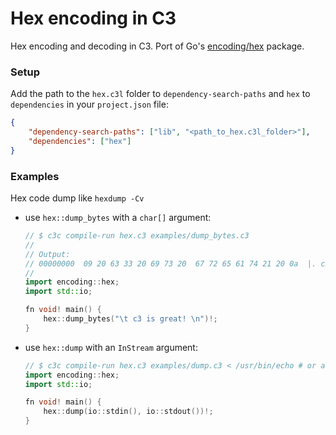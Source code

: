 # Hex encoding in C3

Hex encoding and decoding in C3. Port of Go's
[encoding/hex](https://pkg.go.dev/encoding/hexp) package.

### Setup

Add the path to the `hex.c3l` folder to `dependency-search-paths` and
`hex` to `dependencies` in your `project.json` file:

```json
{
    "dependency-search-paths": ["lib", "<path_to_hex.c3l_folder>"],
    "dependencies": ["hex"]
}
```

### Examples

Hex code dump like `hexdump -Cv`

-   use `hex::dump_bytes` with a `char[]` argument:

    ```cpp
    // $ c3c compile-run hex.c3 examples/dump_bytes.c3
    //
    // Output:
    // 00000000  09 20 63 33 20 69 73 20  67 72 65 61 74 21 20 0a  |. c3 is great! .|
    //
    import encoding::hex;
    import std::io;

    fn void! main() {
        hex::dump_bytes("\t c3 is great! \n")!;
    }
    ```

-   use `hex::dump` with an `InStream` argument:

    ```cpp
    // $ c3c compile-run hex.c3 examples/dump.c3 < /usr/bin/echo # or any other binary
    import encoding::hex;
    import std::io;

    fn void! main() {
        hex::dump(io::stdin(), io::stdout())!;
    }
    ```
